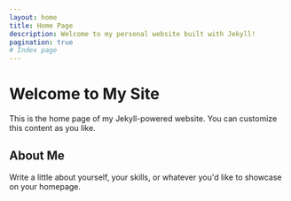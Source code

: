 ```yaml
---
layout: home
title: Home Page
description: Welcome to my personal website built with Jekyll!
pagination: true
# Index page
---
```


# Welcome to My Site

This is the home page of my Jekyll-powered website. You can customize this content as you like.

## About Me

Write a little about yourself, your skills, or whatever you'd like to showcase on your homepage.

